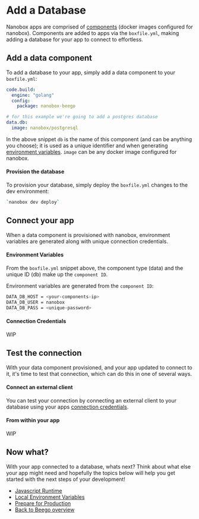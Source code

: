 # Add a Database
Nanobox apps are comprised of <a href="https://docs.nanobox.io/getting-started/add-components/" target="\_blank">components</a> (docker images configured for nanobox). Components are added to apps via the `boxfile.yml`, making adding a database for your app to connect to effortless.

## Add a data component
To add a database to your app, simply add a data component to your `boxfile.yml`:

```yaml
code.build:
  engine: "golang"
  config:
    package: nanobox-beego

# for this example we're going to add a postgres database
data.db:
  image: nanobox/postgresql
```

In the above snippet `db` is the name of this component (and can be anything you choose); it is used as a unique identifier and when generating <a href="https://docs.nanobox.io/app-config/environment-variables/" target="\_blank">environment variables</a>. `image` can be any docker image configured for nanobox.

#### Provision the database
To provision your database, simply deploy the `boxfile.yml` changes to the dev environment:

```bash
`nanobox dev deploy`
```

## Connect your app
When a data component is provisioned with nanobox, environment variables are generated along with unique connection credentials.

#### Environment Variables
From the `boxfile.yml` snippet above, the component type (data) and the unique ID (db) make up the `component ID`.

Environment variables are generated from the `component ID`:

```bash
DATA_DB_HOST = <your-components-ip>
DATA_DB_USER = nanobox
DATA_DB_PASS = <unique-password>
```

#### Connection Credentials
WIP

## Test the connection
With your data component provisioned, and your app updated to connect to it, it's time to test that connection, which can do this in one of several ways.

#### Connect an external client
You can test your connection by connecting an external client to your database using your apps <a href="https://docs.nanobox.io/local-dev/managing-local-data/" target="\_blank">connection credentials</a>.

#### From within your app
WIP

## Now what?
With your app connected to a database, whats next? Think about what else your app might need and hopefully the topics below will help you get started with the next steps of your development!

* [Javascript Runtime](/golang/beego/next-steps/javascript-runtime)
* [Local Environment Variables](/golang/beego/next-steps/local-evars)
* [Prepare for Production](/golang/beego/production/configure-beego)
* [Back to Beego overview](/golang/beego)
